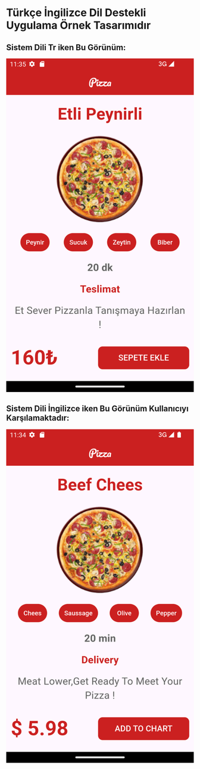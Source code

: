 # Türkçe İngilizce Dil Destekli Uygulama Örnek Tasarımıdır
## Sistem Dili Tr iken Bu Görünüm:
![tr görünüm](https://github.com/AhmetKartalmis/Flutter/blob/main/tasarim_calismasi/resimler/tr.png?width=100px&height=75px)
## Sistem Dili İngilizce iken Bu Görünüm Kullanıcıyı Karşılamaktadır:
![tr görünüm](https://github.com/AhmetKartalmis/Flutter/blob/main/tasarim_calismasi/resimler/en.png?width=100&height=75)

